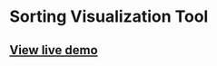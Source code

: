 # Sorting Visualization Tool

## [View live demo](https://sorting-visualization-tool.herokuapp.com/)

